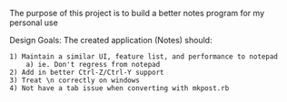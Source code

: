 The purpose of this project is to build a better notes program for my personal use

Design Goals:
The created application (Notes) should:

    1) Maintain a similar UI, feature list, and performance to notepad
        a) ie. Don't regress from notepad
    2) Add in better Ctrl-Z/Ctrl-Y support
    3) Treat \n correctly on windows
    4) Not have a tab issue when converting with mkpost.rb